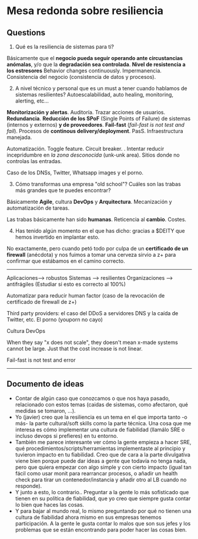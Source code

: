 Mesa redonda sobre resiliencia
==============================

Questions
---------

  1. Qué es la resiliencia de sistemas para ti?

  Básicamente que el **negocio pueda seguir operando ante circustancias anómalas**, y/o que la **degradación sea controlada**.
  **Nivel de resistencia a los estresores** Behavior changes continuously. Impermanencia. Consistencia del negocio (consistencia de datos y procesos).


  2. A nivel técnico y personal que es un must a tener cuando hablamos de sistemas resilientes? Autoescalabilidad, auto healing, monitoring, alerting, etc...

  **Monitorización y alertas**. Auditoría. Trazar acciones de usuarios. **Redundancia**. **Reducción de los SPoF** (Single Points of Failure) de sistemas (internos y externos) **y de proveedores**. **Fail-fast** (*fail-fast is not test and fail*). Procesos de **continous delivery/deployment**. PasS. Infraestructura manejada.

Automatización. Toggle feature. Circuit breaker. . Intentar reducir incepridumbre en *la zona desconocida* (unk-unk area). Sitios donde no controlas las entradas.

Caso de los DNSs, Twitter, Whatsapp images y el porno. 
    

  3. Cómo transformas una empresa "old school"? Cuáles son las trabas más grandes que te puedes encontrar?

  Básicamente **Agile**, cultura **DevOps** y **Arquitectura**. Mecanización y automatización de tareas.
  
  Las trabas básicamente han sido **humanas**. Reticencia al **cambio**. Costes.


  4. Has tenido algún momento en el que has dicho: gracias a $DEITY que hemos invertido en implantar esto.

  No exactamente, pero cuando petó todo por culpa de un **certificado de un firewall** (anécdota) y nos fuimos a tomar una cerveza sirvio a z+ para confirmar que estábamos en el camino correcto.


---

  Aplicaciones--> robustos
  Sistemas --> resilientes
  Organizaciones --> antifrágiles  (Estudiar si esto es correcto al 100%)

Automatizar para reducir human factor (caso de la revocación de certificado de firewall de z+)

Third party providers: el caso del DDoS a servidores DNS y la caída de Twitter, etc. El porno (youporn no cayo)

Cultura DevOps


When they say "x does not scale", they doesn't mean x-made systems cannot be large. Just that the cost increase is not linear.

Fail-fast is not test and error


---

Documento de ideas
------------------

  - Contar de algún caso que conozcamos o que nos haya pasado, relacionado con estos temas (caidas de sistemas, como afectaron, qué medidas se tomaron, ...).
  - Yo (javier) creo que la resiliencia es un tema en el que importa tanto -o más- la parte cultural/soft skills como la parte técnica. Una cosa que me interesa es cómo implementar una cultura de fiabilidad (llamálo SRE o incluso devops si prefieres) en tu entorno.
  - También me parece interesante ver cómo la gente empieza a hacer SRE, qué procedimientos/scripts/herramientas implementaste al principio y tuvieron impacto en tu fiabilidad. Creo que de cara a la parte divulgativa viene bien porque puede dar ideas a gente que todavía no tenga nada, pero que quiera empezar con algo simple y con cierto impacto (igual tan fácil como usar monit para rearrancar procesos, o añadir un health check para tirar un contenedor/instancia y añadir otro al LB cuando no responde).
  - Y junto a esto, lo contrario.. Preguntar a la gente lo más sofisticado que tienen en su política de fiabilidad, que yo creo que siempre gusta contar lo bien que haces las cosas.
  - Y para bajar al mundo real, lo mismo preguntando por qué no tienen una cultura de fiabilidad ahora mismo en sus empresas tenemos participación. A la gente le gusta contar lo malos que son sus jefes y los problemas que se están encontrando para poder hacer las cosas bien.

